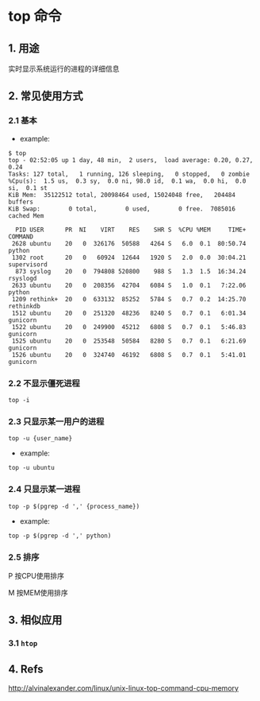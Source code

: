 top 命令
==============================

## 1. 用途

实时显示系统运行的进程的详细信息

## 2. 常见使用方式

### 2.1 基本

- example:

```
$ top
top - 02:52:05 up 1 day, 48 min,  2 users,  load average: 0.20, 0.27, 0.24
Tasks: 127 total,   1 running, 126 sleeping,   0 stopped,   0 zombie
%Cpu(s):  1.5 us,  0.3 sy,  0.0 ni, 98.0 id,  0.1 wa,  0.0 hi,  0.0 si,  0.1 st
KiB Mem:  35122512 total, 20098464 used, 15024048 free,   204484 buffers
KiB Swap:        0 total,        0 used,        0 free.  7085016 cached Mem

  PID USER      PR  NI    VIRT    RES    SHR S  %CPU %MEM     TIME+ COMMAND
 2628 ubuntu    20   0  326176  50588   4264 S   6.0  0.1  80:50.74 python
 1302 root      20   0   60924  12644   1920 S   2.0  0.0  30:04.21 supervisord
  873 syslog    20   0  794808 520800    988 S   1.3  1.5  16:34.24 rsyslogd
 2633 ubuntu    20   0  208356  42704   6084 S   1.0  0.1   7:22.06 python
 1209 rethink+  20   0  633132  85252   5784 S   0.7  0.2  14:25.70 rethinkdb
 1512 ubuntu    20   0  251320  48236   8240 S   0.7  0.1   6:01.34 gunicorn
 1522 ubuntu    20   0  249900  45212   6808 S   0.7  0.1   5:46.83 gunicorn
 1525 ubuntu    20   0  253548  50584   8280 S   0.7  0.1   6:21.69 gunicorn
 1526 ubuntu    20   0  324740  46192   6808 S   0.7  0.1   5:41.01 gunicorn
```
### 2.2 不显示僵死进程

`top -i`

### 2.3 只显示某一用户的进程

`top -u {user_name}`

- example:

`top -u ubuntu`

### 2.4 只显示某一进程

`top -p $(pgrep -d ',' {process_name})`

- example:

`top -p $(pgrep -d ',' python)`

### 2.5 排序

P 按CPU使用排序

M 按MEM使用排序

## 3. 相似应用

### 3.1 `htop`

## 4. Refs

http://alvinalexander.com/linux/unix-linux-top-command-cpu-memory
